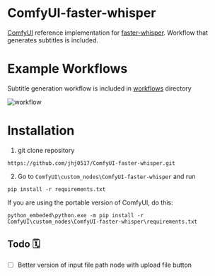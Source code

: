 # ComfyUI-faster-whisper

[ComfyUI](https://github.com/comfyanonymous/ComfyUI) reference implementation for [faster-whisper](https://github.com/SYSTRAN/faster-whisper). Workflow that generates subtitles is included. 

# Example Workflows
Subtitle generation workflow is included in [workflows](https://github.com/jhj0517/ComfyUI-faster-whisper/tree/master/workflows) directory

![workflow](https://github.com/jhj0517/ComfyUI-faster-whisper/blob/master/workflows/faster_whisper_suttitle.png)


# Installation

1. git clone repository
```
https://github.com/jhj0517/ComfyUI-faster-whisper.git
```

2. Go to `ComfyUI\custom_nodes\ComfyUI-faster-whisper` and run
```
pip install -r requirements.txt
```

If you are using the portable version of ComfyUI, do this:
```
python_embeded\python.exe -m pip install -r ComfyUI\custom_nodes\ComfyUI-faster-whisper\requirements.txt
```

## Todo 🗓
- [ ] Better version of input file path node with upload file button
